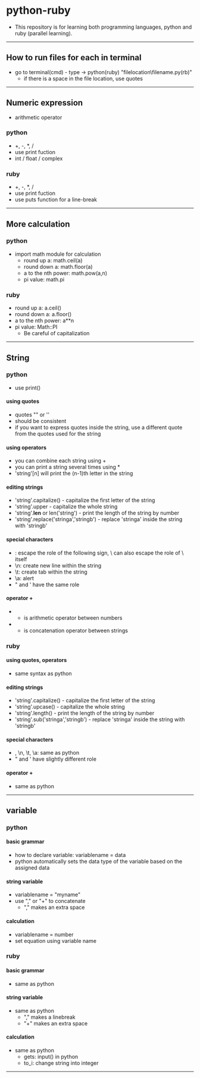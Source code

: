 # python-ruby
* This repository is for learning both programming languages, python and ruby (parallel learning).
***
## How to run files for each in terminal
* go to terminal(cmd) - type -> python(ruby) "filelocation\filename.py(rb)"
    * if there is a space in the file location, use quotes
***
## Numeric expression
* arithmetic operator
### python
* +, -, *, /
* use print fuction
* int / float / complex
### ruby
* +, -, *, /
* use print fuction
* use puts function for a line-break
***
## More calculation
### python
* import math module for calculation
    * round up a: math.ceil(a)
    * round down a: math.floor(a)
    * a to the nth power: math.pow(a,n)
    * pi value: math.pi
### ruby
* round up a: a.ceil()
* round down a: a.floor()
* a to the nth power: a**n
* pi value: Math::PI 
    * Be careful of capitalization
***
## String
### python
* use print()
#### using quotes
* quotes "" or ''
* should be consistent
* if you want to express quotes inside the string, use a different quote from the quotes used for the string
#### using operators
* you can combine each string using +
* you can print a string several times using *
* 'string'[n] will print the (n-1)th letter in the string
#### editing strings
* 'string'.capitalize() - capitalize the first letter of the string
* 'string'.upper - capitalize the whole string
* 'string'.__len__ or len('string') - print the length of the string by number
* 'string'.replace('stringa','stringb') - replace 'stringa' inside the string with 'stringb'
#### special characters
* \: escape the role of the following sign, \ can also escape the role of \ itself
* \n: create new line within the string
* \t: create tab within the string
* \a: alert
* " and ' have the same role
#### operator +
* + is arithmetic operator between numbers
* + is concatenation operator between strings
### ruby
#### using quotes, operators
* same syntax as python
#### editing strings
* 'string'.capitalize() - capitalize the first letter of the string
* 'string'.upcase() - capitalize the whole string
* 'string'.length() - print the length of the string by number
* 'string'.sub('stringa','stringb') - replace 'stringa' inside the string with 'stringb'
#### special characters
* \, \n, \t, \a: same as python
* " and ' have slightly different role
#### operator +
* same as python
***
## variable
### python
#### basic grammar
* how to declare variable: variablename = data
* python automatically sets the data type of the variable based on the assigned data
#### string variable
* variablename = "myname"
* use "," or "+" to concatenate
    + "," makes an extra space
#### calculation
* variablename = number
* set equation using variable name
### ruby
#### basic grammar
* same as python
#### string variable
* same as python
    + "," makes a linebreak
    + "+" makes an extra space
#### calculation
* same as python
    + gets: input() in python
    + to_i: change string into integer
***

